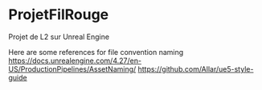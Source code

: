 # ProjetFilRouge
Projet de L2 sur Unreal Engine

Here are some references for file convention naming
https://docs.unrealengine.com/4.27/en-US/ProductionPipelines/AssetNaming/
https://github.com/Allar/ue5-style-guide
